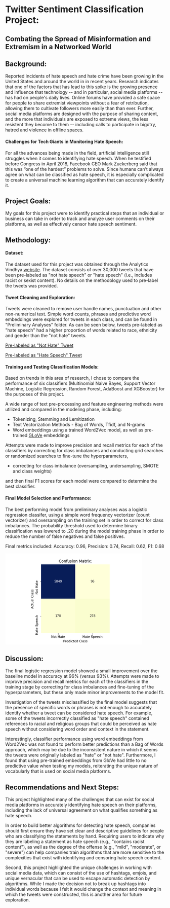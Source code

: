 # Twitter Sentiment Classification Project:

## Combating the Spread of Misinformation and Extremism in a Networked World


## Background:  

Reported incidents of hate speech and hate crime have been growing in the United States and around the world in in recent years. Research indicates that one of the factors that has lead to this spike is the growing presence and influence that technology -- and in particular, social media platforms -- has had on people's daily lives. Online forums have provided a safe space for people to share extremist viewpoints without a fear of retribution, allowing them to cultivate followers more easily than than ever. Further, social media platforms are designed with the purpose of sharing content, and the more that individuals are exposed to extreme views, the less resistent they become to them -- including calls to participate in bigotry, hatred and violence in offline spaces.

[](/visualizations/hate2.jpg) [](/visualizations/hate1.jpg) [](/visualizations/hate3.jpg) 

#### Challenges for Tech Giants in Monitoring Hate Speech:

For all the advances being made in the field, artificial intelligence still struggles when it comes to identifying hate speech. When he testified before Congress in April 2018, Facebook CEO Mark Zuckerberg said that this was “one of the hardest” problems to solve.  Since humans can’t always agree on what can be classified as hate speech, it is especially complicated to create a universal machine learning algorithm that can accurately identify it.


## Project Goals:

My goals for this project were to identify practical steps that an individual or business can take in order to track and analyze user comments on their platforms, as well as effectively censor hate speech sentiment.

## Methodology:

#### Dataset:

The dataset used for this project was obtained through the Analytics Vindhya [website](https://datahack.analyticsvidhya.com/contest/practice-problem-twitter-sentiment-analysis/#data_dictionary). The dataset consists of over 30,000 tweets that have been pre-labeled as "not hate speech" or "hate speech" (i.e., includes racist or sexist content). No details on the methodology used to pre-label the tweets was provided.

#### Tweet Cleaning and Exploration:

Tweets were cleaned to remove user handle names, punctuation and other non-numerical text. Simple word counts, phrases and predictive word embeddings were explored for tweets in each class, and can be found in "Preliminary Analyses" folder. As can be seen below, tweets pre-labeled as "hate speech" had a higher proportion of words related to race, ethnicity and gender than the "not hate" tweets.

[Pre-labeled as "Not Hate" Tweet](visualizations/wordcloud/wc0_original.jpg)

[Pre-labeled as "Hate Speech" Tweet](visualizations/wordcloud/wc1_original.jpg)


#### Training and Testing Classification Models:

Based on trends in this area of research, I chose to compare the performance of six classifiers (Multinomial Naive Bayes, Support Vector Machine, Logistic Regression, Random Forest, AdaBoost and XGBooster) for the purposes of this project.  

A wide range of text pre-processing and feature engineering methods were utilized and compared in the modeling phase, including:

- Tokenizing, Stemming and Lemitization 
- Text Vectorization Methods - Bag of Words, Tfidf, and N-grams
- Word embeddings using a trained Word2Vec model, as well as pre-trained [GLoVe](https://nlp.stanford.edu/projects/glove/) embeddings


Attempts were made to improve precision and recall metrics for each of the classifiers by correcting for class imbalances and conducting grid searches or randomized searches to fine-tune the hyperparameters,  

- correcting for class imbalance (oversampling, undersampling, SMOTE and class weights)



and then final F1 scores for each model were compared to determine the best classifier. 

#### Final Model Selection and Performance:

The best performing model from preliminary analyses was a logistic regression classifer, using a simple word frequency vectorizer (count vectorizer) and oversampling on the training set in order to correct for class imbalances. The probability threshold used to determine binary classification was lowered to .20 during the model training phase in order to reduce the number of false negatives and false positives.  

Final metrics included:  Accuracy: 0.96, Precision: 0.74, Recall: 0.62, F1: 0.68

![](visualizations/final_cm.png)


## Discussion:

The final logistic regression model showed a small improvement over the baseline model in accuracy at 96% (versus 93%). Attempts were made to improve precision and recall metrics for each of the classifiers in the training stage by correcting for class imbalances and fine-tuning of the hyperparameters, but these only made minor improvements to the model fit.

Investigation of the tweets misclassified by the final model suggests that the presence of specific words or phrases is not enough to accurately identify whether a tweet can be considered hate speech. For example, some of the tweets incorrectly classified as "hate speech" contained references to racial and religious groups that could be perceived as hate speech without considering word order and context in the statement. 

Interestingly, classifier performance using word embeddings from Word2Vec was not found to perform better predictions than a Bag of Words approach, which may be due to the inconsistent nature in which it seems the tweets were originally labeled as "hate" or "not hate". Furthermore, I found that using pre-trained embeddings from GloVe had little to no predictive value when testing my models, reiterating the unique nature of vocabularly that is used on social media platforms.


## Recommendations and Next Steps: 

This project highlighted many of the challenges that can exist for social media platforms in accurately identifying hate speech on their platforms, including the lack of universal agreement on what qualifies something as hate speech.  

In order to build better algorithms for detecting hate speech, companies should first ensure they have set clear and descriptive guidelines for people who are classifying the statements by hand. Requiring users to indicate why they are labeling a statement as hate speech (e.g., "contains racist content"), as well as the degree of the offense (e.g., "mild", "moderate", or "severe") can help companies train algorithms that are more sensitive to the complexities that exist with identifying and censoring hate speech content.

Second, this project highlighted the unique challenges in working with social media data, which can consist of the use of hashtags, emjois, and unique vernacular that can be used to escape automatic detection by algorithms. While I made the decision not to break up hashtags into individual words because I felt it would change the context and meaning in which the tweets were constructed, this is another area for future exploration. 




  